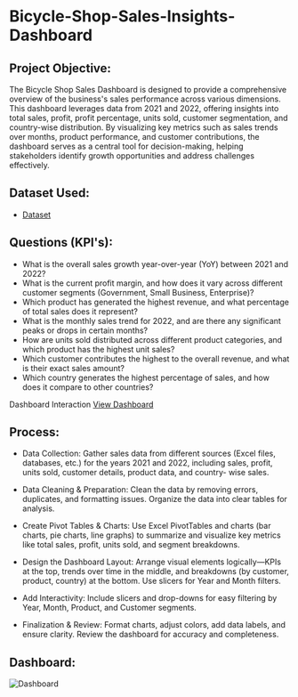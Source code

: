 # Bicycle-Shop-Sales-Insights-Dashboard
## Project Objective: 
The Bicycle Shop Sales Dashboard is designed to provide a comprehensive overview of the business's sales performance across various dimensions. This dashboard leverages data from 2021 and 2022, offering insights into total sales, profit, profit percentage, units sold, customer segmentation, and country-wise distribution. By visualizing key metrics such as sales trends over months, product performance, and customer contributions, the dashboard serves as a central tool for decision-making, helping stakeholders identify growth opportunities and address challenges effectively.

## Dataset Used:
- <a href="https://github.com/BussaReddyRevanthKumar/Bicycle-Shop-Sales-Insights-Dashboard/blob/main/Bicycle_shop_Sales%20Data_Dashboard.xlsx">Dataset</a>

## Questions (KPI's):
- What is the overall sales growth year-over-year (YoY) between 2021 and 2022?
- What is the current profit margin, and how does it vary across different customer segments (Government, Small Business, Enterprise)?
- Which product has generated the highest revenue, and what percentage of total sales does it represent?
- What is the monthly sales trend for 2022, and are there any significant peaks or drops in certain months?
- How are units sold distributed across different product categories, and which product has the highest unit sales?
- Which customer contributes the highest to the overall revenue, and what is their exact sales amount?
- Which country generates the highest percentage of sales, and how does it compare to other countries?

 Dashboard Interaction <a href="https://github.com/BussaReddyRevanthKumar/Bicycle-Shop-Sales-Insights-Dashboard/blob/main/Dashboard.jpg">View Dashboard</a>

 ## Process:
- Data Collection:
  Gather sales data from different sources (Excel files, databases, etc.) for the years 2021 and 2022, including sales, profit, units sold, customer details, product data, and country- 
  wise sales.

- Data Cleaning & Preparation:
  Clean the data by removing errors, duplicates, and formatting issues. Organize the data into clear tables for analysis.

- Create Pivot Tables & Charts:
  Use Excel PivotTables and charts (bar charts, pie charts, line graphs) to summarize and visualize key metrics like total sales, profit, units sold, and segment breakdowns.

- Design the Dashboard Layout:
  Arrange visual elements logically—KPIs at the top, trends over time in the middle, and breakdowns (by customer, product, country) at the bottom. Use slicers for Year and Month filters.

- Add Interactivity:
  Include slicers and drop-downs for easy filtering by Year, Month, Product, and Customer segments.

- Finalization & Review:
  Format charts, adjust colors, add data labels, and ensure clarity. Review the dashboard for accuracy and completeness.

## Dashboard:

![Dashboard](https://github.com/user-attachments/assets/ffcf0d79-f3c4-422d-8cc8-035a96b65da4)



